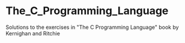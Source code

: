 # The_C_Programming_Language
Solutions to the exercises in "The C Programming Language" book by Kernighan and Ritchie
